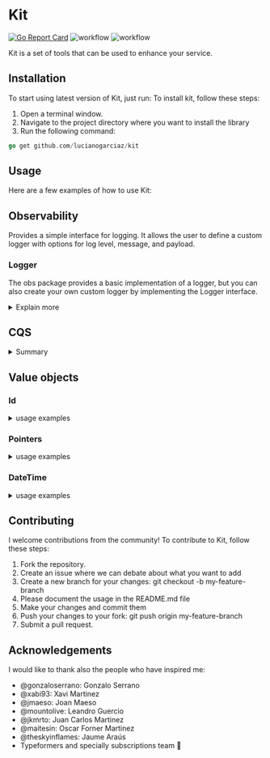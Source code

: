 # Kit
[![Go Report Card](https://goreportcard.com/badge/github.com/lucianogarciaz/kit)](https://goreportcard.com/report/github.com/lucianogarciaz/kit)
![workflow](https://github.com/lucianogarciaz/kit/actions/workflows/lint.yml/badge.svg)
![workflow](https://github.com/lucianogarciaz/kit/actions/workflows/test.yml/badge.svg)


Kit is a set of tools that can be used to enhance your service. 

## Installation
To start using latest version of Kit, just run:
To install kit, follow these steps:

1. Open a terminal window.
2. Navigate to the project directory where you want to install the library
3. Run the following command:
```go
go get github.com/lucianogarciaz/kit
```


## Usage
Here are a few examples of how to use Kit:

## Observability

Provides a simple interface for logging. It allows the user to define a custom logger with options for log level, message, and payload.

### Logger
The obs package provides a basic implementation of a logger, but you can also create your own custom logger by implementing the Logger interface.


<details>
	<summary>Explain more</summary>

	```go
	type Logger interface {
	Log(level LogLevel, message string, payload ...PayloadEntry) error
	}
	```
	The Log() method takes a log level, a message string, and an optional list of payload entries.
	You can define your own implementation of the Log() method to customize how log messages are processed and formatted.

	### Creating a Basic Logger
	To create a basic logger with default options, you can use the NewBasicLogger() function:

	```go
	logger := obs.NewBasicLogger()
	```
	The default logger writes log messages to os.Stdout using the json format.

	#### Logging Messages
	To log a message, you can use the Log() method of the logger.
	The method takes a log level, a message string, and an optional list of payload entries.
	The log level can be one of the predefined constants LevelDebug, LevelInfo, LevelWarn, or LevelError.
	For example:
	```go
	logger.Log(obs.LevelInfo, "Hello, world!")
	```

	#### Customizing the Logger
	You can customize the behavior of the logger by passing one or more options to the NewBasicLogger() function.
	The available options are:

	* *MarshalerOpt*: sets the Marshaler used to encode log messages. The default is jsonMarshaler.
	* *WriterOpt*: sets the writer to which log messages are written. The default is os.Stdout.
	For example, to create a logger that writes log messages to a file instead of os.Stdout, you can use the following code:

	```go
	file, err := os.OpenFile("app.log", os.O_CREATE|os.O_WRONLY|os.O_APPEND, 0644)
	if err != nil {
		log.Fatal(err)
	}

	logger := obs.NewBasicLogger(
		obs.WriterOpt(file),
	)
	logger.Log(obs.LevelInfo, "some log")
	```


	#### Advanced Usage
	The obs package provides a basic implementation of a logger, but you can also create your own custom logger by implementing the Logger interface.

</details>


## CQS
<details>
<summary> Summary </summary>
Command-Query Separation (CQS) pattern is for handling command and queries in a software system. 
In CQS, commands and queries are separated into two distinct types of operations, each with its own interface and handler. 
While commands change the state of the system, queries retrieve data from the system without modifying it.

This pattern provides several benefits, including better code organization, easier testing, and improved scalability. By separating queries from commands, developers can focus on each type of operation separately and optimize their implementations for their specific use cases.

The cqs package provides a flexible way to handle queries by defining interfaces for queries, query handlers, 
and query result types.

Additionally, it provides a middleware function that allows developers to add additional
functionality to the query/command handling pipeline, such as caching or logging, without modifying the underlying query handler.

### Queries

<details> 
    <summary> explain more:</summary>

```go

var _ Query = &HelloQuery{}

// Define the Query type.
type HelloQuery struct {
	Id string
}

func (h HelloQuery) QueryName() string {
	return "hello_query"
}

var _ QueryHandler[HelloQuery, QueryResult] = &HelloQueryHandler{}

// Define the QueryHandler type.
type HelloQueryHandler struct {
	someRepo SomeRepository
}

// Implement the Handle method for the QueryHandler type.
func (h HelloQueryHandler) Handle(ctx context.Context, query HelloQuery) (QueryResult, error) {
	hello, err := h.someRepo.GetById(ctx, query.Id)
	if err != nil {
		return nil, err
	}

	return hello, nil
}

// implementation of a logger middlware
func LoggerMiddleware[Q Query, R QueryResult](log Logger) QueryHandlerMiddleware[Q, R] {
	return func(h QueryHandler[Q, R]) QueryHandler[Q, R] {
		return queryHandlerFunc[Q, R](func(ctx context.Context, query Q) (R, error) {
                        log.Info("you will see this message before the handle is called")
			result, err := h.Handle(ctx, query)
                        log.Info("you will see this message after the handle is called")
			if err != nil {
				log.Error(fmt.Errorf("something went wrong, %w", err))
				return result, err
			}

			log.Info(fmt.Sprintf("query: %s was executed correctly", query.QueryName()))
			return result, err
		})
	}
}

type Logger interface {
	Info(string)
	Error(error)
}

func qhMw[Q Query, R QueryResult](logger Logger) QueryHandlerMiddleware[Q, R] {
	return QueryHandlerMultiMiddleware(
    // Be careful ⚠️ the order of the mid. are important
		LoggerMiddleware[Q, R](logger),
	)
}

func main() {
	handler := HelloQueryHandler{}
	qh := qhMw[HelloQuery, QueryResult](JSONLogger{})(handler)

	result, err := qh.Handle(context.Background(), HelloQuery{Id: "some-id"})
	if err != nil {
		// do something
		return
	}
	// do something else
	_ = result
}

``` 

</details>

### Command Handlers

<details>

<summary> explain more:</summary>

```go
var _ Command = &HelloCommand{}

// Define the Command type.
type HelloCommand struct {
	Id   vo.ID
	Name string
}

func (h HelloCommand) CommandName() string {
	return "hello_command"
}

var _ CommandHandler[HelloCommand] = &HelloCommandHandler{}

type SomeRepository interface {
	Save(ctx context.Context, id vo.ID, name string) error
}

// Define the CommandHandler type.
type HelloCommandHandler struct {
	someRepo SomeRepository
}

// Implement the Handle method for the CommandHandler type.
func (h HelloCommandHandler) Handle(ctx context.Context, cmd HelloCommand) ([]Event, error) {
	err := h.someRepo.Save(ctx, cmd.Id, cmd.Name)
	if err != nil {
		return nil, err
	}

	return nil, nil
}

// implementation of a logger middlware
func LoggerMiddleware[C Command](log Logger) CommandHandlerMiddleware[C] {
	return func(h CommandHandler[C]) CommandHandler[C] {
		return CommandHandlerFunc[C](func(ctx context.Context, cmd C) ([]Event, error) {
			log.Info("you will see this message before the handle is called")
			events, err := h.Handle(ctx, cmd)
			log.Info("you will see this message after the handle is called")
			if err != nil {
				log.Error(fmt.Errorf("something went wrong, %w", err))
				return events, err
			}

			log.Info(fmt.Sprintf("command: %s was executed correctly", cmd.CommandName()))
			return events, err
		})
	}
}

type Logger interface {
	Info(string)
	Error(error)
}

func chMw[C Command](logger Logger) CommandHandlerMiddleware[C] {
	return CommandHandlerMultiMiddleware(
		// Be careful ⚠️ the order of the mid. are important
		OtherMiddlware[C](logger),
		LoggerMiddleware[C](logger),
	)
}

var _ Logger = &JSONLogger{}

type JSONLogger struct{}

func (J JSONLogger) Info(s string) {}
func (J JSONLogger) Error(err error) {}

func main() {
	handler := HelloCommandHandler{}
	ch := chMw[HelloCommand](JSONLogger{})(handler)

	events, err := ch.Handle(context.Background(), HelloCommand{Id: vo.NewID(), Name: "some-name"})
	if err != nil {
		// do something
		return
	}
	// do something else
	_ = events
}
```

</details>

</details>

## Value objects
### Id
<details>

<summary>usage examples</summary>

```go
import (
    "github.com/lucianogarciaz/kit
)

func main() {
    id := kit.NewID()
    id.String()
}

```
</details>

### Pointers
<details>

<summary>usage examples</summary>


#### IntPtr
```go
func someOtherFunc(a *int) {
    // does something
}

func main() {
	someOtherFunc(IntPtr(123))
}
```

#### IntValue
```go
func pointerFunc() *int {
    var in = 123
    return &in
}

func someOtherFunc(a int) {
    // does something
}

func main() {
    someOtherFunc(IntValue(pointerFunc()))
}
```

#### Int32Ptr
```go
func someOtherFunc(a *int32) {
	// does something
}

func main() {
	someOtherFunc(Int32Ptr(3123))
}
```

#### Int32Value
```go
func pointerFunc() *int32 {
    var in int32 = 123
    return &in
}

func someOtherFunc(a int32) {
    // does something
}

func main() {
    someOtherFunc(Int32Value(pointerFunc()))
}
```

#### Int64Ptr
```go

func someOtherFunc(a *int64) {
	// does something
}

func main() {
	someOtherFunc(Int64Ptr(3123))
}
```
#### Int64Value
```go
func pointerFunc() *int64 {
	var in int64 = 123
	return &in
}

func someOtherFunc(a int64) {
	// does something
}

func main() {
	someOtherFunc(Int64Value(pointerFunc()))
}
```

#### Float32Ptr
```go

func someOtherFunc(a *float32) {
	// does something
}

func main() {
	someOtherFunc(Float32Ptr(123.2))
}
```

#### Float32Value
```go

func pointerFunc() *float32 {
	var in float32 = 123
	return &in
}

func someOtherFunc(a float32) {
	// does something
}

func main() {
	someOtherFunc(Float32Value(pointerFunc()))
}
```

#### Float64Ptr
```go
func someOtherFunc(a *float64) {
	// does something
}

func main() {
	someOtherFunc(Float64Ptr(123.2))
}
```

#### Float64Value
```go
func pointerFunc() *float64 {
	var in float64 = 123
	return &in
}

func someOtherFunc(a float64) {
	// does something
}

func main() {
	someOtherFunc(Float64Value(pointerFunc()))
}
```

#### BoolValue
```go
func pointerFunc() *bool {
    var in = true
    return &in
}

func someOtherFunc(a bool) {
    // does something
}

func main() {
    someOtherFunc(BoolValue(pointerFunc()))
}
```

#### BoolPtr
```go
func someOtherFunc(a *bool) {
    // does something
}

func main() {
	someOtherFunc(BoolPtr(true))
}
```

#### StringPtr
```go
func someOtherFunc(a *string) {
	// does something
}

func main() {
	someOtherFunc(StringPtr("some-string"))
}
```

### StringValue
```go

func pointerFunc() *string {
	var in = "something"
	return &in
}

func someOtherFunc(a string) {
	// does something
}

func main() {
	someOtherFunc(StringValue(pointerFunc()))
}
```

#### TimePtr
```go
func someOtherFunc(a *time.Time) {
	// does something
}

func main() {
	someOtherFunc(TimePtr(time.Now()))
}
```

#### TimeValue
```go
func pointerFunc() *time.Time {
	var in = time.Now()
	return &in
}

func someOtherFunc(a time.Time) {
	// does something
}

func main() {
	someOtherFunc(TimeValue(pointerFunc()))
}
```
</details>

### DateTime
<details>
<summary>usage examples</summary>

```go
func main() {
    dt := vo.DateTimeNow()
    
    dt.Format(time.RFC3339Nano)
    
    dt2 := vo.DateTimeNow()
    
    dt.Equal(dt2) //false
    
    dt.IsZero() //false
    
    err := dt.Scan(time.Now()) // err = false
    
    // implements marshalJSON
    bt, err := dt.MarshalJSON() //err = false

    var emptyDt vo.DateTime
    err = emptyDt.UnmarshalJSON(bt) //err = false
    emptyDt.Equal(dt) // true
}
```
</details>


## Contributing
I welcome contributions from the community! To contribute to Kit, follow these steps:

1. Fork the repository.
2. Create an issue where we can debate about what you want to add
3. Create a new branch for your changes: git checkout -b my-feature-branch
4. Please document the usage in the README.md file
5. Make your changes and commit them
6. Push your changes to your fork: git push origin my-feature-branch
7. Submit a pull request.


## Acknowledgements
I would like to thank also the people who have inspired me:
* @gonzaloserrano: Gonzalo Serrano 
* @xabi93: Xavi Martinez
* @jmaeso: Joan Maeso
* @mountolive: Leandro Guercio
* @jkmrto: Juan Carlos Martinez
* @maitesin: Oscar Forner Martinez
* @theskyinflames: Jaume Araús
* Typeformers and specially subscriptions team 🧡
